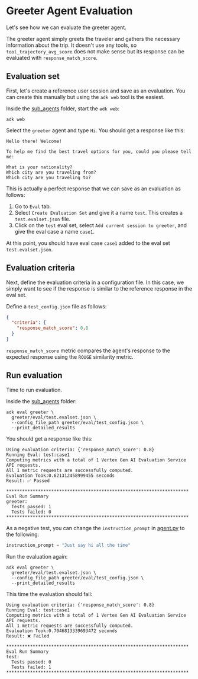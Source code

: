 # Greeter Agent Evaluation

Let's see how we can evaluate the greeter agent. 

The greeter agent simply greets the traveler and gathers the necessary information about the trip. 
It doesn't use any tools, so `tool_trajectory_avg_score` does not make sense but its response can be evaluated 
with `response_match_score`. 

## Evaluation set

First, let's create a reference user session and save as an evaluation. You can create this manually but using the 
`adk web` tool is the easiest. 

Inside the [sub_agents](../../../sub_agents) folder, start the `adk web`: 

```shell
adk web
```

Select the `greeter` agent and type `Hi`. You should get a response like this: 

```shell
Hello there! Welcome!

To help me find the best travel options for you, could you please tell me:

What is your nationality?
Which city are you traveling from?
Which city are you traveling to?
```

This is actually a perfect response that we can save as an evaluation as follows:

1. Go to `Eval` tab.
2. Select `Create Evaluation Set` and give it a name `test`. This creates a `test.evalset.json` file.
3. Click on the `test` eval set, select `Add current session to greeter`, and give the eval case a name `case1`. 

At this point, you should have eval case `case1` added to the eval set `test.evalset.json`.

## Evaluation criteria

Next, define the evaluation criteria in a configuration file. In this case, we simply want to see if the response
is similar to the reference response in the eval set. 

Define a `test_config.json` file as follows:

```json
{
  "criteria": {
    "response_match_score": 0.8
  }
}
```

`response_match_score` metric compares the agent's response to the expected response using the `ROUGE` similarity metric.

## Run evaluation

Time to run evaluation. 

Inside the [sub_agents](../../../sub_agents) folder:

```shell
adk eval greeter \
  greeter/eval/test.evalset.json \
  --config_file_path greeter/eval/test_config.json \
  --print_detailed_results
```

You should get a response like this:

```shell
Using evaluation criteria: {'response_match_score': 0.8}
Running Eval: test:case1
Computing metrics with a total of 1 Vertex Gen AI Evaluation Service API requests.
All 1 metric requests are successfully computed.
Evaluation Took:0.621312458999455 seconds
Result: ✅ Passed

*********************************************************************
Eval Run Summary
greeter:
  Tests passed: 1
  Tests failed: 0
*********************************************************************
```

As a negative test, you can change the `instruction_prompt` in [agent.py](../agent.py) to the following:

```python
instruction_prompt = "Just say hi all the time"
```

Run the evaluation again:

```shell
adk eval greeter \
  greeter/eval/test.evalset.json \
  --config_file_path greeter/eval/test_config.json \
  --print_detailed_results
```

This time the evaluation should fail:

```shell
Using evaluation criteria: {'response_match_score': 0.8}
Running Eval: test:case1
Computing metrics with a total of 1 Vertex Gen AI Evaluation Service API requests.
All 1 metric requests are successfully computed.
Evaluation Took:0.7046813339693472 seconds
Result: ❌ Failed

*********************************************************************
Eval Run Summary
test:
  Tests passed: 0
  Tests failed: 1
*********************************************************************
```